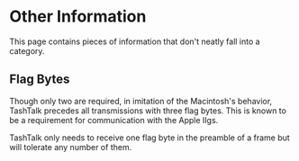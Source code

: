 # Other Information

This page contains pieces of information that don't neatly fall into a category.

## Flag Bytes

Though only two are required, in imitation of the Macintosh's behavior, TashTalk precedes all transmissions with three flag bytes.
This is known to be a requirement for communication with the Apple IIgs.

TashTalk only needs to receive one flag byte in the preamble of a frame but will tolerate any number of them.
